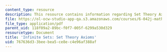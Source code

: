 ```yaml
---
content_type: resource
description: This resource contains information regarding Set Theory Axioms (PDF).
file: https://ol-ocw-studio-app-qa.s3.amazonaws.com/courses/6-042j-mathematics-for-computer-science-spring-2015/767636d33beebea5ce8ec4e96af388af_MIT6_042JS15_theroyaxioms.pdf
file_type: application/pdf
parent_uid: 118f09a2-89bc-f0f7-005f-6299a530d329
resourcetype: Document
title: 'Infinite Sets: Set Theory Axioms'
uid: 767636d3-3bee-bea5-ce8e-c4e96af388af
---
```

